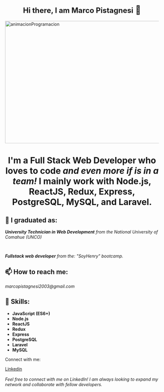 <h1 align="center"><span style="font-size: 24px;">Hi there, I am Marco Pistagnesi</span> 👋</h1>

<img width="600" height="400" align="center" src="https://static.wixstatic.com/media/669128_ec1c7a78e9694aec8a07c2e48b292ae1~mv2.gif" alt="animacionProgramacion"/>

<h1 align="center"><span style="font-weight: bold">I'm a Full Stack Web Developer who loves to code</span><span style="font-style: italic"> and even more if is in a team!</span> I mainly work with Node.js, ReactJS, Redux, Express, PostgreSQL, MySQL, and Laravel.</h1>

<h2><span style="font-weight: bold">🌱 I graduated as:</span></h2>
<p><span style="font-style: italic"><b>University Technician in Web Development</b> from the National University of Comahue (UNCO)</span></p>
<br/>
<p><span style="font-style: italic"><b>Fullstack web developer</b> from the: "SoyHenry" bootcamp.</span></p>

<h2><span style="font-weight: bold">📫 How to reach me:</span></h2>
<p><span style="font-style: italic">marcopistagnesi2003@gmail.com</span></p>

<h2><span style="font-weight: bold">🚀 Skills:</span></h2>
<ul>
  <li><span style="font-weight: bold">JavaScript (ES6+)</span></li>
  <li><span style="font-weight: bold">Node.js</span></li>
  <li><span style="font-weight: bold">ReactJS</span></li>
  <li><span style="font-weight: bold">Redux</span></li>
  <li><span style="font-weight: bold">Express</span></li>
  <li><span style="font-weight: bold">PostgreSQL</span></li>
  <li><span style="font-weight: bold">Laravel</span></li>
  <li><span style="font-weight: bold">MySQL</span></li>
</ul>

<p>Connect with me:</p>
<p>
  <a href="https://linkedin.com/in/marco-pistagnesi-0a3993243/" target="_blank">
    Linkedin
  </a>
  <br/>
  <br/>
  <span style="font-style: italic">Feel free to connect with me on LinkedIn! I am always looking to expand my network and collaborate with fellow developers.</span>
</p>
